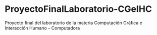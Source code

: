 # ProyectoFinalLaboratorio-CGeIHC
Proyecto final del laboratorio de la materia Computación Gráfica e Interacción Humano - Computadora
